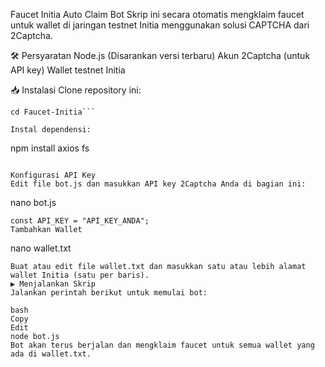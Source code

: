 Faucet Initia Auto Claim Bot
Skrip ini secara otomatis mengklaim faucet untuk wallet di jaringan testnet Initia menggunakan solusi CAPTCHA dari 2Captcha.


🛠 Persyaratan
Node.js (Disarankan versi terbaru)
Akun 2Captcha (untuk API key)
Wallet testnet Initia


📥 Instalasi
Clone repository ini:
```git clone https://github.com/kontia1/Faucet-Initia.git
cd Faucet-Initia```

Instal dependensi:
```
npm install axios fs
```

Konfigurasi API Key
Edit file bot.js dan masukkan API key 2Captcha Anda di bagian ini:
```
nano bot.js
```
const API_KEY = "API_KEY_ANDA";
Tambahkan Wallet
```
nano wallet.txt
```
Buat atau edit file wallet.txt dan masukkan satu atau lebih alamat wallet Initia (satu per baris).
▶️ Menjalankan Skrip
Jalankan perintah berikut untuk memulai bot:

bash
Copy
Edit
node bot.js
Bot akan terus berjalan dan mengklaim faucet untuk semua wallet yang ada di wallet.txt.

